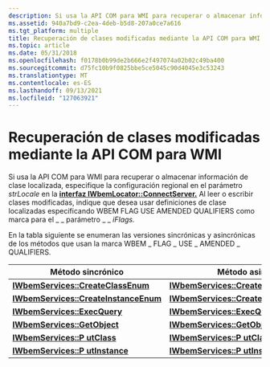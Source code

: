 ```yaml
---
description: Si usa la API COM para WMI para recuperar o almacenar información de clase localizada, especifique la configuración regional en el parámetro strLocale en la interfaz IWbemLocator::ConnectServer.
ms.assetid: 940a7bd9-c2ea-4deb-b5d8-207a0ce7a616
ms.tgt_platform: multiple
title: Recuperación de clases modificadas mediante la API COM para WMI
ms.topic: article
ms.date: 05/31/2018
ms.openlocfilehash: f0178b0b99de2b666e2f497074a02b02c49ba400
ms.sourcegitcommit: d75fc10b9f0825bbe5ce5045c90d4045e3c53243
ms.translationtype: MT
ms.contentlocale: es-ES
ms.lasthandoff: 09/13/2021
ms.locfileid: "127063921"
---
```

# <a name="retrieving-amended-classes-using-the-com-api-for-wmi"></a>Recuperación de clases modificadas mediante la API COM para WMI

Si usa la API COM para WMI para recuperar o almacenar información de clase localizada, especifique la configuración regional en el parámetro *strLocale* en la [**interfaz IWbemLocator::ConnectServer.**](/windows/desktop/api/Wbemcli/nf-wbemcli-iwbemlocator-connectserver) Al leer o escribir clases modificadas, indique que desea usar definiciones de clase localizadas especificando WBEM FLAG USE AMENDED QUALIFIERS como marca para el \_ \_ parámetro \_ \_ *iFlags.*

En la tabla siguiente se enumeran las versiones sincrónicas y asincrónicas de los métodos que usan la marca WBEM \_ FLAG \_ USE \_ AMENDED \_ QUALIFIERS.



| Método sincrónico                                                            | Método asincrónico                                                                     |
|-------------------------------------------------------------------------------|-----------------------------------------------------------------------------------------|
| [**IWbemServices::CreateClassEnum**](/windows/desktop/api/WbemCli/nf-wbemcli-iwbemservices-createclassenum)       | [**IWbemServices::CreateClassEnumAsync**](/windows/desktop/api/WbemCli/nf-wbemcli-iwbemservices-createclassenumasync)       |
| [**IWbemServices::CreateInstanceEnum**](/windows/desktop/api/WbemCli/nf-wbemcli-iwbemservices-createinstanceenum) | [**IWbemServices::CreateInstanceEnumAsync**](/windows/desktop/api/WbemCli/nf-wbemcli-iwbemservices-createinstanceenumasync) |
| [**IWbemServices::ExecQuery**](/windows/desktop/api/WbemCli/nf-wbemcli-iwbemservices-execquery)                   | [**IWbemServices::ExecQueryAsync**](/windows/desktop/api/WbemCli/nf-wbemcli-iwbemservices-execqueryasync)                   |
| [**IWbemServices::GetObject**](/windows/desktop/api/WbemCli/nf-wbemcli-iwbemservices-getobject)                   | [**IWbemServices::GetObjectAsync**](/windows/desktop/api/WbemCli/nf-wbemcli-iwbemservices-getobjectasync)                   |
| [**IWbemServices::P utClass**](/windows/desktop/api/WbemCli/nf-wbemcli-iwbemservices-putclass)                     | [**IWbemServices::P utClassAsync**](/windows/desktop/api/WbemCli/nf-wbemcli-iwbemservices-putclassasync)                     |
| [**IWbemServices::P utInstance**](/windows/desktop/api/WbemCli/nf-wbemcli-iwbemservices-putinstance)               | [**IWbemServices::P utInstanceAsync**](/windows/desktop/api/WbemCli/nf-wbemcli-iwbemservices-putinstanceasync)               |



 

 

 



